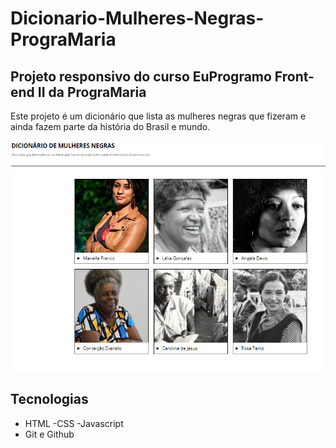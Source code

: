 # Dicionario-Mulheres-Negras-PrograMaria
## Projeto responsivo do curso EuProgramo Front-end II da PrograMaria

Este projeto é um dicionário que lista as mulheres negras que fizeram e ainda fazem parte da história do Brasil e mundo.

![ screenshot ](images/dicionario-mulheres-negras.png)

##  Tecnologias

- HTML
-CSS 
-Javascript
- Git e Github
